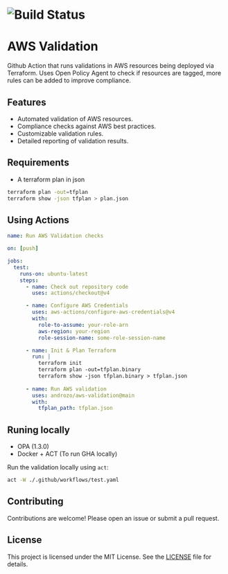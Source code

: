 # ![Build Status](https://img.shields.io/badge/build-passing-brightgreen)

# AWS Validation 
Github Action that runs validations in AWS resources being deployed via Terraform. Uses Open Policy Agent to check if resources are tagged, more rules can be added to improve compliance.

## Features

- Automated validation of AWS resources.
- Compliance checks against AWS best practices.
- Customizable validation rules.
- Detailed reporting of validation results.


## Requirements
- A terraform plan in json

```bash
terraform plan -out=tfplan
terraform show -json tfplan > plan.json
```

## Using Actions
```yaml
name: Run AWS Validation checks

on: [push]

jobs:
  test:
    runs-on: ubuntu-latest
    steps:
      - name: Check out repository code
        uses: actions/checkout@v4

      - name: Configure AWS Credentials
        uses: aws-actions/configure-aws-credentials@v4
        with:
          role-to-assume: your-role-arn
          aws-region: your-region
          role-session-name: some-role-session-name

      - name: Init & Plan Terraform
        run: |
          terraform init
          terraform plan -out=tfplan.binary
          terraform show -json tfplan.binary > tfplan.json
        
      - name: Run AWS validation
        uses: androzo/aws-validation@main
        with:
          tfplan_path: tfplan.json
```


## Runing locally

- OPA (1.3.0)
- Docker + ACT (To run GHA locally)

Run the validation locally using `act`:
```bash
act -W ./.github/workflows/test.yaml
```

## Contributing

Contributions are welcome! Please open an issue or submit a pull request.

## License

This project is licensed under the MIT License. See the [LICENSE](LICENSE) file for details.
